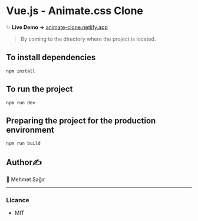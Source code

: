 # Vue.js - Animate.css Clone

✨ **Live Demo ->** [animate-clone.netlify.app](https://animate-clone.netlify.app/)
> By coming to the directory where the project is located.
## To install dependencies
```
npm install
```
## To run the project
```
npm run dev
```
## Preparing the project for the production environment
```
npm run build
```

## Author✍️
👤 Mehmet Sağır

___

### Licance
* MIT
